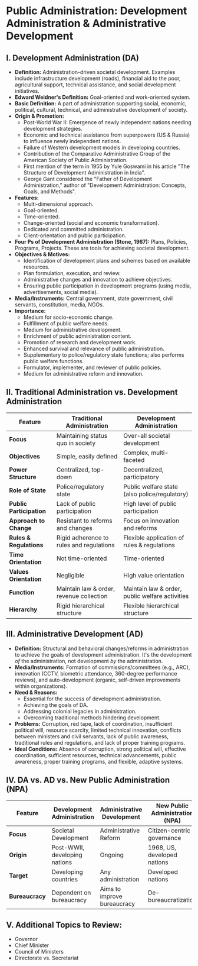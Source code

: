 # Public Administration: Development Administration & Administrative Development


## I. Development Administration (DA)

* **Definition:** Administration-driven societal development.  Examples include infrastructure development (roads), financial aid to the poor, agricultural support, technical assistance, and social development initiatives.
* **Edward Weidner's Definition:** Goal-oriented and work-oriented system.
* **Basic Definition:** A part of administration supporting social, economic, political, cultural, technical, and administrative development of society.
* **Origin & Promotion:**
    * Post-World War II: Emergence of newly independent nations needing development strategies.
    * Economic and technical assistance from superpowers (US & Russia) to influence newly independent nations.
    * Failure of Western development models in developing countries.
    * Contribution of the Comparative Administrative Group of the American Society of Public Administration.
    * First mention of the term in 1955 by Yule Goswami in his article "The Structure of Development Administration in India".
    * George Gant considered the "Father of Development Administration," author of "Development Administration: Concepts, Goals, and Methods".
* **Features:**
    * Multi-dimensional approach.
    * Goal-oriented.
    * Time-oriented.
    * Change-oriented (social and economic transformation).
    * Dedicated and committed administration.
    * Client-orientation and public participation.
* **Four Ps of Development Administration (Stone, 1967):** Plans, Policies, Programs, Projects. These are tools for achieving societal development.
* **Objectives & Motives:**
    * Identification of development plans and schemes based on available resources.
    * Plan formulation, execution, and review.
    * Administrative changes and innovation to achieve objectives.
    * Ensuring public participation in development programs (using media, advertisements, social media).
* **Media/Instruments:** Central government, state government, civil servants, constitution, media, NGOs.
* **Importance:**
    * Medium for socio-economic change.
    * Fulfillment of public welfare needs.
    * Medium for administrative development.
    * Enrichment of public administration content.
    * Promotion of research and development work.
    * Enhanced survival and relevance of public administration.
    * Supplementary to police/regulatory state functions; also performs public welfare functions.
    * Formulator, implementer, and reviewer of public policies.
    * Medium for administrative reform and innovation.

## II. Traditional Administration vs. Development Administration

| Feature             | Traditional Administration                     | Development Administration                  |
|----------------------|----------------------------------------------|---------------------------------------------|
| **Focus**           | Maintaining status quo in society              | Over-all societal development              |
| **Objectives**       | Simple, easily defined                         | Complex, multi-faceted                      |
| **Power Structure**  | Centralized, top-down                        | Decentralized, participatory                 |
| **Role of State**    | Police/regulatory state                       | Public welfare state (also police/regulatory) |
| **Public Participation** | Lack of public participation                 | High level of public participation         |
| **Approach to Change** | Resistant to reforms and changes              | Focus on innovation and reforms            |
| **Rules & Regulations** | Rigid adherence to rules and regulations      | Flexible application of rules & regulations |
| **Time Orientation**   | Not time-oriented                           | Time-oriented                               |
| **Values Orientation**| Negligible                                    | High value orientation                      |
| **Function**         | Maintain law & order, revenue collection     | Maintain law & order, public welfare activities |
| **Hierarchy**        | Rigid hierarchical structure                 | Flexible hierarchical structure              |


## III. Administrative Development (AD)

* **Definition:** Structural and behavioral changes/reforms in administration to achieve the goals of development administration.  It's the development *of* the administration, not development *by* the administration.
* **Media/Instruments:** Formation of commissions/committees (e.g., ARC), innovation (CCTV, biometric attendance, 360-degree performance reviews), and auto-development (organic, self-driven improvements within organizations).
* **Need & Reasons:**
    * Essential for the success of development administration.
    * Achieving the goals of DA.
    * Addressing colonial legacies in administration.
    * Overcoming traditional methods hindering development.
* **Problems:** Corruption, red tape, lack of coordination, insufficient political will, resource scarcity, limited technical innovation, conflicts between ministers and civil servants, lack of public awareness, traditional rules and regulations, and lack of proper training programs.
* **Ideal Conditions:** Absence of corruption, strong political will, effective coordination, sufficient resources, technical advancements, public awareness, proper training programs, and flexible, adaptive systems.

## IV. DA vs. AD vs. New Public Administration (NPA)

| Feature             | Development Administration | Administrative Development | New Public Administration (NPA) |
|----------------------|-----------------------------|-----------------------------|---------------------------------|
| **Focus**           | Societal Development       | Administrative Reform      | Citizen-centric governance         |
| **Origin**           | Post-WWII, developing nations | Ongoing                     | 1968, US, developed nations     |
| **Target**           | Developing countries       | Any administration           | Developed nations                |
| **Bureaucracy**      | Dependent on bureaucracy   | Aims to improve bureaucracy | De-bureaucratization              |


## V.  Additional Topics to Review:

* Governor
* Chief Minister
* Council of Ministers
* Directorate vs. Secretariat


